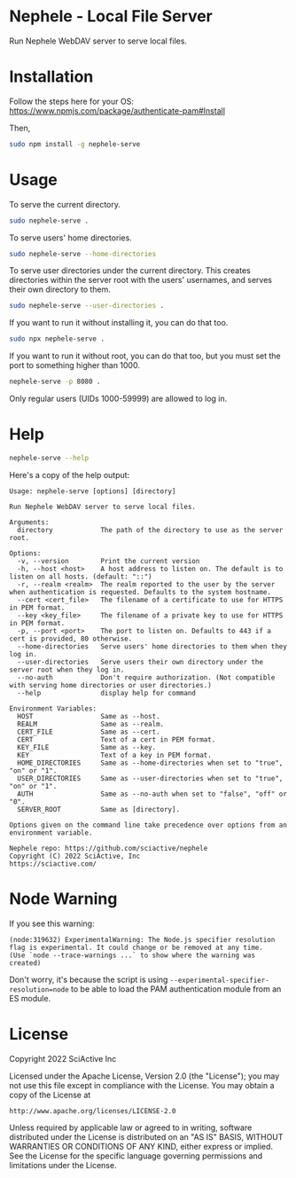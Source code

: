 # Nephele - Local File Server

Run Nephele WebDAV server to serve local files.

# Installation

Follow the steps here for your OS: https://www.npmjs.com/package/authenticate-pam#Install

Then,

```sh
sudo npm install -g nephele-serve
```

# Usage

To serve the current directory.

```sh
sudo nephele-serve .
```

To serve users' home directories.

```sh
sudo nephele-serve --home-directories
```

To serve user directories under the current directory. This creates directories within the server root with the users' usernames, and serves their own directory to them.

```sh
sudo nephele-serve --user-directories .
```

If you want to run it without installing it, you can do that too.

```sh
sudo npx nephele-serve .
```

If you want to run it without root, you can do that too, but you must set the port to something higher than 1000.

```sh
nephele-serve -p 8080 .
```

Only regular users (UIDs 1000-59999) are allowed to log in.

# Help

```sh
nephele-serve --help
```

Here's a copy of the help output:

```
Usage: nephele-serve [options] [directory]

Run Nephele WebDAV server to serve local files.

Arguments:
  directory            The path of the directory to use as the server root.

Options:
  -v, --version        Print the current version
  -h, --host <host>    A host address to listen on. The default is to listen on all hosts. (default: "::")
  -r, --realm <realm>  The realm reported to the user by the server when authentication is requested. Defaults to the system hostname.
  --cert <cert_file>   The filename of a certificate to use for HTTPS in PEM format.
  --key <key_file>     The filename of a private key to use for HTTPS in PEM format.
  -p, --port <port>    The port to listen on. Defaults to 443 if a cert is provided, 80 otherwise.
  --home-directories   Serve users' home directories to them when they log in.
  --user-directories   Serve users their own directory under the server root when they log in.
  --no-auth            Don't require authorization. (Not compatible with serving home directories or user directories.)
  --help               display help for command

Environment Variables:
  HOST                 Same as --host.
  REALM                Same as --realm.
  CERT_FILE            Same as --cert.
  CERT                 Text of a cert in PEM format.
  KEY_FILE             Same as --key.
  KEY                  Text of a key in PEM format.
  HOME_DIRECTORIES     Same as --home-directories when set to "true", "on" or "1".
  USER_DIRECTORIES     Same as --user-directories when set to "true", "on" or "1".
  AUTH                 Same as --no-auth when set to "false", "off" or "0".
  SERVER_ROOT          Same as [directory].

Options given on the command line take precedence over options from an environment variable.

Nephele repo: https://github.com/sciactive/nephele
Copyright (C) 2022 SciActive, Inc
https://sciactive.com/
```

# Node Warning

If you see this warning:

```
(node:319632) ExperimentalWarning: The Node.js specifier resolution flag is experimental. It could change or be removed at any time.
(Use `node --trace-warnings ...` to show where the warning was created)
```

Don't worry, it's because the script is using `--experimental-specifier-resolution=node` to be able to load the PAM authentication module from an ES module.

# License

Copyright 2022 SciActive Inc

Licensed under the Apache License, Version 2.0 (the "License");
you may not use this file except in compliance with the License.
You may obtain a copy of the License at

    http://www.apache.org/licenses/LICENSE-2.0

Unless required by applicable law or agreed to in writing, software
distributed under the License is distributed on an "AS IS" BASIS,
WITHOUT WARRANTIES OR CONDITIONS OF ANY KIND, either express or implied.
See the License for the specific language governing permissions and
limitations under the License.
